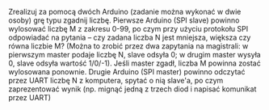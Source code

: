 Zrealizuj za pomocą dwóch Arduino (zadanie można wykonać w dwie osoby) grę typu zgadnij liczbę.
Pierwsze Arduino (SPI slave) powinno wylosować liczbę M z zakresu 0-99, po czym przy użyciu protokołu SPI odpowiadać na pytania – czy zadana liczba N jest mniejsza, większa czy równa liczbie M? (Można to zrobić przez dwa zapytania na magistrali: w pierwszym master podaje liczbę N, slave odsyła 0; w drugim master wysyła 0, slave odsyła wartość 1/0/-1). Jeśli master zgadł, liczba M powinna zostać wylosowana ponownie.
Drugie Arduino (SPI master) powinno odczytać przez UART liczbę N z komputera, spytać o nią slave'a, po czym zaprezentować wynik (np. mignąć jedną z trzech diod i napisać komunikat przez UART)